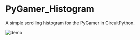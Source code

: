 # PyGamer_Histogram

A simple scrolling histogram for the PyGamer in CircuitPython.

![demo](assets/demo.gif)